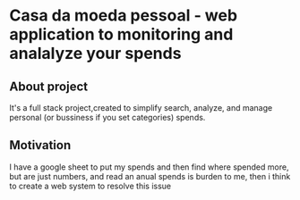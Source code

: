 <h1>Casa da moeda pessoal - web application to monitoring and analalyze your spends</h1>

## About project
It's a full stack project,created to simplify search, analyze, and manage personal (or bussiness if you set categories) spends.

## Motivation
I have a google sheet to put my spends and then find where spended more, but are just numbers, and read an anual spends is burden to me, then i think to create a web system to resolve this issue
